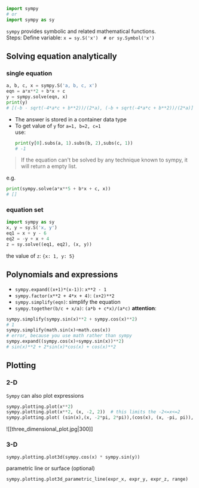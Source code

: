 ```python
import sympy
# or
import sympy as sy
```
`sympy` provides symbolic and related mathematical functions.  
Steps:
Define variable: `x = sy.S('x')  # or sy.Symbol('x')`  

## Solving equation analytically
### single equation
```python
a, b, c, x = sympy.S('a, b, c, x')
eqn = a*x**2 + b*x + c
y = sympy.solve(eqn, x)
print(y)
# [(-b - sqrt(-4*a*c + b**2))/(2*a), (-b + sqrt(-4*a*c + b**2))/(2*a)]
```
- The answer is stored in a container data type
- To get value of `y` for `a=1, b=2, c=1`  
    use:
    ```python
    print(y[0].subs(a, 1).subs(b, 2),subs(c, 1))
    # -1
    ```

> If the equation can't be solved by any technique known to sympy, it will return a empty list.

e.g.  
```python
print(sympy.solve(a*x**5 + b*x + c, x))
# []
```

### equation set
```python
import sympy as sy
x, y = sy.S('x, y')
eq1 = x + y - 6
eq2 = -y + x + 4
z = sy.solve((eq1, eq2), (x, y))
```
the value of `z`: `{x: 1, y: 5}`

## Polynomials and expressions
- `sympy.expand((x+1)*(x-1))`: `x**2 - 1`
- `sympy.factor(x**2 + 4*x + 4)`: `(x+2)**2`
- `sympy.simplify(eqn)`: simplify the equation
- `sympy.together(b/c + x/a)`: `(a*b + c*x)/(a*c)`
**attention**:
```python
sympy.simplify(sympy.sin(x)**2 + sympy.cos(x)**2)
# 1
sympy.simplify(math.sin(x)+math.cos(x))
# error, because you use math rather than sympy
sympy.expand((sympy.cos(x)+sympy.sin(x))**2)
# sin(x)**2 + 2*sin(x)*cos(x) + cos(x)**2
```

## Plotting
### 2-D
`Sympy` can also plot expressions
```python
sympy.plotting.plot(x**2)
sympy.plotting.plot(x**2, (x, -2, 2))  # this limits the -2<=x<=2
sympy.plotting.plot( (sin(x),(x, -2*pi, 2*pi)),(cos(x), (x, -pi, pi)), line_color='red', title='SymPy plot example')  # multiple lines
```
![[three_dimensional_plot.jpg|300]]
### 3-D
```python
sympy.plotting.plot3d(sympy.cos(x) * sympy.sin(y))
```
parametric line or surface (optional)
```python
sympy.plotting.plot3d_parametric_line(expr_x, expr_y, expr_z, range)
```